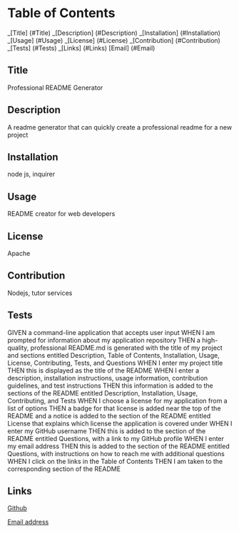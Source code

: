# Table of Contents

_[Title] (#Title)
_[Description] (#Description)
_[Installation] (#Installation)
_[Usage] (#Usage)
_[License] (#License)
_[Contribution] (#Contribution)
_[Tests] (#Tests)
_[Links] (#Links)
[Email] (#Email)

## Title

Professional README Generator

## Description

A readme generator that can quickly create a professional readme for a new project

## Installation

node js, inquirer

## Usage

README creator for web developers

## License

Apache

## Contribution

Nodejs, tutor services

## Tests

GIVEN a command-line application that accepts user input
WHEN I am prompted for information about my application repository
THEN a high-quality, professional README.md is generated with the title of my project and sections entitled Description, Table of Contents, Installation, Usage, License, Contributing, Tests, and Questions
WHEN I enter my project title
THEN this is displayed as the title of the README
WHEN I enter a description, installation instructions, usage information, contribution guidelines, and test instructions
THEN this information is added to the sections of the README entitled Description, Installation, Usage, Contributing, and Tests
WHEN I choose a license for my application from a list of options
THEN a badge for that license is added near the top of the README and a notice is added to the section of the README entitled License that explains which license the application is covered under
WHEN I enter my GitHub username
THEN this is added to the section of the README entitled Questions, with a link to my GitHub profile
WHEN I enter my email address
THEN this is added to the section of the README entitled Questions, with instructions on how to reach me with additional questions
WHEN I click on the links in the Table of Contents
THEN I am taken to the corresponding section of the README

## Links

<a href= https://github.com/maamesekyere> Github</a>

<a href="mailto:maameant@gmail.com"> Email address</a>
